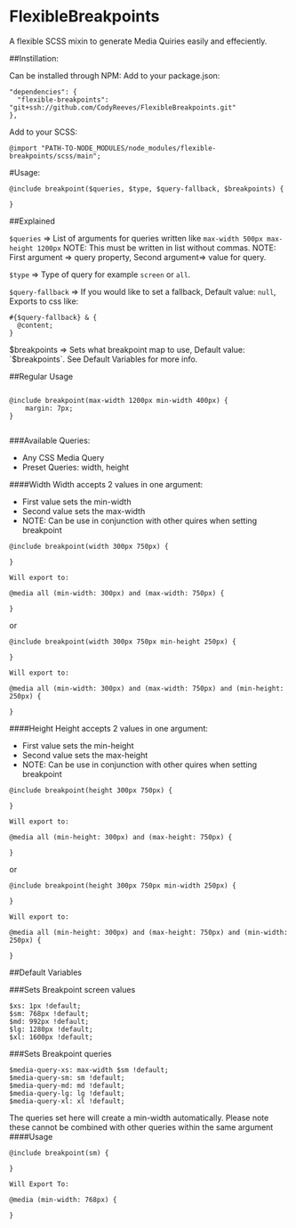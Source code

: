 # FlexibleBreakpoints
A flexible SCSS mixin to generate Media Quiries easily and effeciently.

##Instillation:

Can be installed through NPM:
Add to your package.json:

```
"dependencies": {
  "flexible-breakpoints": "git+ssh://github.com/CodyReeves/FlexibleBreakpoints.git"
},
```

Add to your SCSS:
```
@import "PATH-TO-NODE_MODULES/node_modules/flexible-breakpoints/scss/main";
```

#Usage:

```
@include breakpoint($queries, $type, $query-fallback, $breakpoints) {

}

```

##Explained

`$queries` => List of arguments for queries written like  `max-width 500px max-height 1200px`
              NOTE: This must be written in list without commas.
              NOTE: First argument => query property, Second argument=> value for query.

`$type` => Type of query for example `screen` or `all`.

`$query-fallback` => If you would like to set a fallback, Default value: `null`, Exports to css like:
```
#{$query-fallback} & {
  @content;
}
```
$breakpoints => Sets what breakpoint map to use, Default value: `$breakpoints`. See Default Variables for more info.

##Regular Usage

```

@include breakpoint(max-width 1200px min-width 400px) {
    margin: 7px;
}


```

###Available Queries:

- Any CSS Media Query
- Preset Queries: width, height

####Width
Width accepts 2 values in one argument:
- First value sets the min-width
- Second value sets the max-width
- NOTE: Can be use in conjunction with other quires when setting breakpoint

```
@include breakpoint(width 300px 750px) {

}

Will export to:

@media all (min-width: 300px) and (max-width: 750px) {

}
```
or
```
@include breakpoint(width 300px 750px min-height 250px) {

}

Will export to:

@media all (min-width: 300px) and (max-width: 750px) and (min-height: 250px) {

}
```

####Height
Height accepts 2 values in one argument:
- First value sets the min-height
- Second value sets the max-height
- NOTE: Can be use in conjunction with other quires when setting breakpoint
```
@include breakpoint(height 300px 750px) {

}

Will export to:

@media all (min-height: 300px) and (max-height: 750px) {

}
```
or
```
@include breakpoint(height 300px 750px min-width 250px) {

}

Will export to:

@media all (min-height: 300px) and (max-height: 750px) and (min-width: 250px) {

}

```

##Default Variables

###Sets Breakpoint screen values
```
$xs: 1px !default;
$sm: 768px !default;
$md: 992px !default;
$lg: 1280px !default;
$xl: 1600px !default;
```

###Sets Breakpoint queries
```
$media-query-xs: max-width $sm !default;
$media-query-sm: sm !default;
$media-query-md: md !default;
$media-query-lg: lg !default;
$media-query-xl: xl !default;
```

The queries set here will create a min-width automatically.
Please note these cannot be combined with other queries within the same argument
####Usage
```
@include breakpoint(sm) {

}

Will Export To:

@media (min-width: 768px) {

}
```
